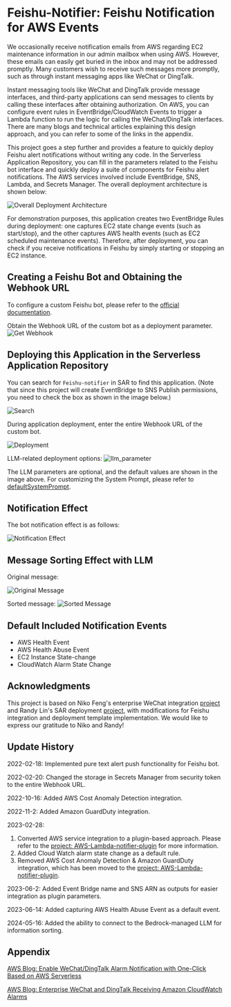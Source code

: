 # Feishu-Notifier: Feishu Notification for AWS Events

We occasionally receive notification emails from AWS regarding EC2 maintenance information in our admin mailbox when using AWS. However, these emails can easily get buried in the inbox and may not be addressed promptly. Many customers wish to receive such messages more promptly, such as through instant messaging apps like WeChat or DingTalk.

Instant messaging tools like WeChat and DingTalk provide message interfaces, and third-party applications can send messages to clients by calling these interfaces after obtaining authorization. On AWS, you can configure event rules in EventBridge/CloudWatch Events to trigger a Lambda function to run the logic for calling the WeChat/DingTalk interfaces. There are many blogs and technical articles explaining this design approach, and you can refer to some of the links in the appendix.

This project goes a step further and provides a feature to quickly deploy Feishu alert notifications without writing any code. In the Serverless Application Repository, you can fill in the parameters related to the Feishu bot interface and quickly deploy a suite of components for Feishu alert notifications. The AWS services involved include EventBridge, SNS, Lambda, and Secrets Manager. The overall deployment architecture is shown below:

![Overall Deployment Architecture](images/architecture.png)

For demonstration purposes, this application creates two EventBridge Rules during deployment: one captures EC2 state change events (such as start/stop), and the other captures AWS health events (such as EC2 scheduled maintenance events). Therefore, after deployment, you can check if you receive notifications in Feishu by simply starting or stopping an EC2 instance.

## Creating a Feishu Bot and Obtaining the Webhook URL

To configure a custom Feishu bot, please refer to the [official documentation](https://www.feishu.cn/hc/zh-CN/articles/360024984973).

Obtain the Webhook URL of the custom bot as a deployment parameter.
![Get Webhook](images/webhook.png)

## Deploying this Application in the Serverless Application Repository

You can search for `Feishu-notifier` in SAR to find this application. (Note that since this project will create EventBridge to SNS Publish permissions, you need to check the box as shown in the image below.)

![Search](images/search_sar.png)

During application deployment, enter the entire Webhook URL of the custom bot.

![Deployment](images/deployment.png)

LLM-related deployment options:
![llm_parameter](images/llm_parameter.png)

The LLM parameters are optional, and the default values are shown in the image above. For customizing the System Prompt, please refer to [defaultSystemPrompt](layer/python/claude.py).

## Notification Effect

The bot notification effect is as follows:

![Notification Effect](images/notification.png)

## Message Sorting Effect with LLM

Original message:

![Original Message](images/origin_msg.png)

Sorted message:
![Sorted Message](images/sort_msg.png)

## Default Included Notification Events
* AWS Health Event
* AWS Health Abuse Event
* EC2 Instance State-change
* CloudWatch Alarm State Change

## Acknowledgments

This project is based on Niko Feng's enterprise WeChat integration [project](https://github.com/nikosheng/wechat-lambda-layer-sam) and Randy Lin's SAR deployment [project](https://github.com/linjungz/wechat-notifier.git), with modifications for Feishu integration and deployment template implementation. We would like to express our gratitude to Niko and Randy!

## Update History

2022-02-18:
Implemented pure text alert push functionality for Feishu bot.

2022-02-20:
Changed the storage in Secrets Manager from security token to the entire Webhook URL.

2022-10-16:
Added AWS Cost Anomaly Detection integration.

2022-11-2:
Added Amazon GuardDuty integration.

2023-02-28:
1. Converted AWS service integration to a plugin-based approach. Please refer to the [project: AWS-Lambda-notifier-plugin](https://github.com/Chris-wa-He/AWS-Lambda-notifier-plugin) for more information.
2. Added Cloud Watch alarm state change as a default rule.
3. Removed AWS Cost Anomaly Detection & Amazon GuardDuty integration, which has been moved to the [project: AWS-Lambda-notifier-plugin](https://github.com/Chris-wa-He/AWS-Lambda-notifier-plugin).

2023-06-2:
Added Event Bridge name and SNS ARN as outputs for easier integration as plugin parameters.

2023-06-14:
Added capturing AWS Health Abuse Event as a default event.

2024-05-16:
Added the ability to connect to the Bedrock-managed LLM for information sorting.

## Appendix

[AWS Blog: Enable WeChat/DingTalk Alarm Notification with One-Click Based on AWS Serverless](https://aws.amazon.com/cn/blogs/china/enable-wechat-dingtalk-alarm-notification-with-one-click-based-on-aws-serverless/)

[AWS Blog: Enterprise WeChat and DingTalk Receiving Amazon CloudWatch Alarms](https://aws.amazon.com/cn/blogs/china/enterprise-wechat-and-dingtalk-receiving-amazon-cloudwatch-alarms/)